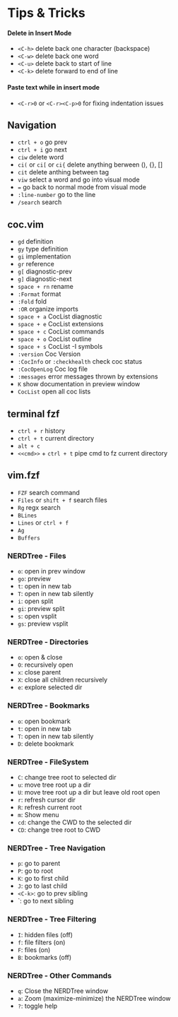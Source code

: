 # Tips & Tricks
#### Delete in Insert Mode
- `<C-h>`  delete back one character (backspace)
- `<C-w>`  delete back one word
- `<C-u>`  delete back to start of line
- `<C-k>`  delete forward to end of line

#### Paste text while in insert mode
- `<C-r>0` or `<C-r><C-p>0` for fixing indentation issues 


## Navigation
- `ctrl + o` go prev
- `ctrl + i` go next
- `ciw` delete word
- `ci(` or `ci[` or `ci{` delete anything berween (), {}, []
- `cit` delete anthing between tag
- `viw` select a word and go into visual mode
- `=` go back to normal mode from visual mode 
- `:line-number` go to the line 
- `/search` search

## coc.vim
- `gd` definition
- `gy` type definition
- `gi` implementation
- `gr` reference
- `g[` diagnostic-prev
- `g]` diagnostic-next
- `space + rn` rename
- `:Format` format
- `:Fold` fold
- `:OR` organize imports
- `space + a` CocList diagnostic
- `space + e` CocList extensions
- `space + c` CocList commands
- `space + o` CocList outline
- `space + s` CocList -I symbols
- `:version` Coc Version
- `:CocInfo` or `:checkhealth` check coc status
- `:CocOpenLog` Coc log file
- `:messages` error messages thrown by extensions
- `K` show documentation in preview window
- `CocList` open all coc lists

## terminal fzf
- `ctrl + r` history
- `ctrl + t` current directory
- `alt + c`  
- `<<cmd>>` + `ctrl + t` pipe cmd to fz current directory

## vim.fzf
- `FZF` search command
- `Files` or `shift + f` search files
- `Rg` regx search
- `BLines` 
- `Lines` or `ctrl + f`
- `Ag`
- `Buffers`

### NERDTree - Files
- `o`: open in prev window
- `go`: preview
- `t`: open in new tab
- `T`: open in new tab silently
- `i`: open split
- `gi`: preview split
- `s`: open vsplit
- `gs`: preview vsplit

### NERDTree - Directories
- `o`: open & close
- `O`: recurs­ively open
- `x`: close parent
- `X`: close all children recurs­ively
- `e`: explore selected dir

### NERDTree - Bookmarks
- `o`: open bookmark
- `t`: open in new tab
- `T`: open in new tab silently
- `D`: delete bookmark

### NERDTree - FileSystem
- `C`: change tree root to selected dir
- `u`: move tree root up a dir
- `U`: move tree root up a dir but leave old root open
- `r`: refresh cursor dir
- `R`: refresh current root
- `m`: Show menu
- `cd`: change the CWD to the selected dir
- `CD`: change tree root to CWD

### NERDTree - Tree Navigation
- `p`: go to parent
- `P`: go to root
- `K`: go to first child
- `J`: go to last child
- `<C-k>`: go to prev sibling
- `<C-j>: go to next sibling

### NERDTree - Tree Filtering
- `I`: hidden files (off)
- `f`: file filters (on)
- `F`: files (on)
- `B`: bookmarks (off)

### NERDTree - Other Commands
- `q`: Close the NERDTree window
- `a`: Zoom (maxim­ize­-mi­nimize) the NERDTree window
- `?`: toggle help

